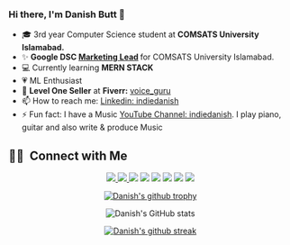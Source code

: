 ### Hi there, I'm Danish Butt 👋


 - 🎓  3rd year Computer Science student at <strong> COMSATS University Islamabad. </strong> 
 - ✨ <strong> Google DSC [Marketing Lead](https://gdsc.community.dev/u/mjgtm7/#/about) </strong> for COMSATS University Islamabad.
 - 💻 Currently learning <strong> MERN STACK </strong>
 - 💗 ML Enthusiast 
 - 🥇 <strong>Level One Seller</strong> at <strong>Fiverr:</strong> [voice_guru ](https://www.fiverr.com/voice_guru) 
 - 📫 How to reach me: [Linkedin: indiedanish](https://www.linkedin.com/in/indiedanish/)
 - ⚡ Fun fact: I have a Music [YouTube Channel: indiedanish](https://youtube.com/c/indiedanish). I play piano, guitar and also write & produce Music


##  🤝🏻 &nbsp;Connect with Me

<p align="center">
<a href="https://fiverr.com/voice_guru" target="_blank"><img src="https://img.shields.io/badge/-Fiverr-19A463?style=flat-square&logo=Fiverr&logoColor=white"/>
 </a>
<a href="https://www.behance.net/indiedanish" target="_blank"><img src="https://img.shields.io/badge/-Behance-0077B5?style=flat-square&logo=Behance&logoColor=white"/>
 </a>
<a href="https://stackoverflow.com/users/17114242/danish" target="_blank"><img src="https://img.shields.io/badge/-Stack overflow-D14836?style=flat-square&logo=Stackoverflow&logoColor=white"/></a>
<a href="https://www.linkedin.com/in/indiedanish/" target="_blank"><img src="https://img.shields.io/badge/-Linkedin-0077B5?style=flat-square&logo=Linkedin&logoColor=white"/></a>
<a href="mailto:danishbutt_db@hotmail.com" target="_blank"><img src="https://img.shields.io/badge/-Email-D14836?style=flat-square&logo=Gmail&logoColor=white"/></a>
<a href="https://www.instagram.com/indiedanish/" target="_blank"><img src="https://img.shields.io/badge/-Instagram-BB2A7F?style=flat-square&logo=Instagram&logoColor=white"/></a>
<a href="https://www.facebook.com/danishbuttdb/" target="_blank"><img src="https://img.shields.io/badge/-Facebook-1A6ED8?style=flat-square&logo=Facebook&logoColor=white"/></a>
<a href="https://www.youtube.com/c/indiedanish/" target="_blank"><img src="https://img.shields.io/badge/-YouTube-FF0000?style=flat-square&logo=YouTube&logoColor=white"/></a>


<div align="center">
 
[![Danish's github trophy](https://github-profile-trophy.vercel.app/?username=indiedanish&row=1)](https://github.com/indiedanish/github-profile-trophy)


![Danish's GitHub stats](https://github-readme-stats.vercel.app/api?username=indiedanish&show_icons=true&theme=radical)

[![Danish's github streak](https://github-readme-streak-stats.herokuapp.com/?user=indiedanish&theme=blue-green)](https://github.com/indiedanish/github-readme-streak-stats)


